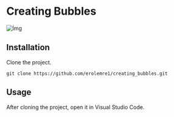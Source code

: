 # Creating Bubbles

![İmg](https://github.com/erolemre1/creating_bubbles/blob/main/bubblee_1.gif)

## Installation
Clone the project.
```
git clone https://github.com/erolemre1/creating_bubbles.git
```

## Usage

After cloning the project, open it in Visual Studio Code.

